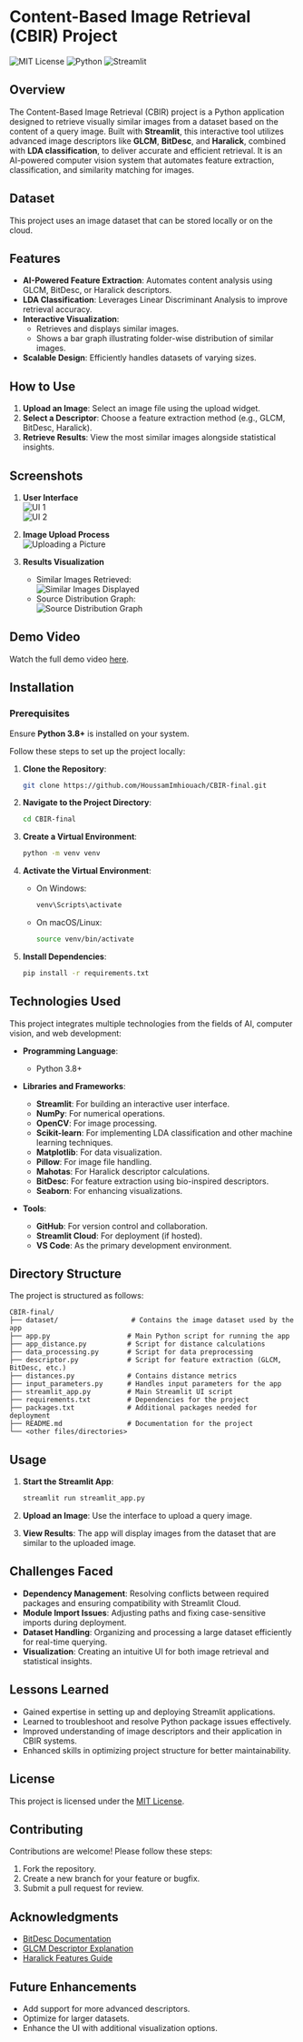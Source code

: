 # Content-Based Image Retrieval (CBIR) Project

![MIT License](https://img.shields.io/badge/License-MIT-blue.svg)
![Python](https://img.shields.io/badge/Python-3.8+-brightgreen.svg)
![Streamlit](https://img.shields.io/badge/Built%20With-Streamlit-orange.svg)

## Overview

The Content-Based Image Retrieval (CBIR) project is a Python application designed to retrieve visually similar images from a dataset based on the content of a query image. Built with **Streamlit**, this interactive tool utilizes advanced image descriptors like **GLCM**, **BitDesc**, and **Haralick**, combined with **LDA classification**, to deliver accurate and efficient retrieval. It is an AI-powered computer vision system that automates feature extraction, classification, and similarity matching for images.

## Dataset

This project uses an image dataset that can be stored locally or on the cloud.

## Features

- **AI-Powered Feature Extraction**: Automates content analysis using GLCM, BitDesc, or Haralick descriptors.
- **LDA Classification**: Leverages Linear Discriminant Analysis to improve retrieval accuracy.
- **Interactive Visualization**:
  - Retrieves and displays similar images.
  - Shows a bar graph illustrating folder-wise distribution of similar images.
- **Scalable Design**: Efficiently handles datasets of varying sizes.

## How to Use

1. **Upload an Image**: Select an image file using the upload widget.
2. **Select a Descriptor**: Choose a feature extraction method (e.g., GLCM, BitDesc, Haralick).
3. **Retrieve Results**: View the most similar images alongside statistical insights.

## Screenshots

1. **User Interface**  
   ![UI 1](screenshots/UI%201.png)  
   ![UI 2](screenshots/UI%202.png)

2. **Image Upload Process**  
   ![Uploading a Picture](screenshots/uploading%20a%20picture.png)

3. **Results Visualization**
   - Similar Images Retrieved:  
     ![Similar Images Displayed](screenshots/similar%20images%20displayed.png)
   - Source Distribution Graph:  
     ![Source Distribution Graph](screenshots/source%20distribution%20graph.png)

## Demo Video

Watch the full demo video [here](https://www.youtube.com/watch?v=tAgrRCHSZtg).

## Installation

### Prerequisites

Ensure **Python 3.8+** is installed on your system.

Follow these steps to set up the project locally:

1. **Clone the Repository**:

   ```bash
   git clone https://github.com/HoussamImhiouach/CBIR-final.git
   ```

2. **Navigate to the Project Directory**:

   ```bash
   cd CBIR-final
   ```

3. **Create a Virtual Environment**:

   ```bash
   python -m venv venv
   ```

4. **Activate the Virtual Environment**:

   - On Windows:
     ```bash
     venv\Scripts\activate
     ```
   - On macOS/Linux:
     ```bash
     source venv/bin/activate
     ```

5. **Install Dependencies**:
   ```bash
   pip install -r requirements.txt
   ```

## Technologies Used

This project integrates multiple technologies from the fields of AI, computer vision, and web development:

- **Programming Language**:

  - Python 3.8+

- **Libraries and Frameworks**:

  - **Streamlit**: For building an interactive user interface.
  - **NumPy**: For numerical operations.
  - **OpenCV**: For image processing.
  - **Scikit-learn**: For implementing LDA classification and other machine learning techniques.
  - **Matplotlib**: For data visualization.
  - **Pillow**: For image file handling.
  - **Mahotas**: For Haralick descriptor calculations.
  - **BitDesc**: For feature extraction using bio-inspired descriptors.
  - **Seaborn**: For enhancing visualizations.

- **Tools**:
  - **GitHub**: For version control and collaboration.
  - **Streamlit Cloud**: For deployment (if hosted).
  - **VS Code**: As the primary development environment.

## Directory Structure

The project is structured as follows:

```
CBIR-final/
├── dataset/                  # Contains the image dataset used by the app
├── app.py                   # Main Python script for running the app
├── app_distance.py          # Script for distance calculations
├── data_processing.py       # Script for data preprocessing
├── descriptor.py            # Script for feature extraction (GLCM, BitDesc, etc.)
├── distances.py             # Contains distance metrics
├── input_parameters.py      # Handles input parameters for the app
├── streamlit_app.py         # Main Streamlit UI script
├── requirements.txt         # Dependencies for the project
├── packages.txt             # Additional packages needed for deployment
├── README.md                # Documentation for the project
└── <other files/directories>
```

## Usage

1. **Start the Streamlit App**:

   ```bash
   streamlit run streamlit_app.py
   ```

2. **Upload an Image**: Use the interface to upload a query image.

3. **View Results**: The app will display images from the dataset that are similar to the uploaded image.

## Challenges Faced

- **Dependency Management**: Resolving conflicts between required packages and ensuring compatibility with Streamlit Cloud.
- **Module Import Issues**: Adjusting paths and fixing case-sensitive imports during deployment.
- **Dataset Handling**: Organizing and processing a large dataset efficiently for real-time querying.
- **Visualization**: Creating an intuitive UI for both image retrieval and statistical insights.

## Lessons Learned

- Gained expertise in setting up and deploying Streamlit applications.
- Learned to troubleshoot and resolve Python package issues effectively.
- Improved understanding of image descriptors and their application in CBIR systems.
- Enhanced skills in optimizing project structure for better maintainability.

## License

This project is licensed under the [MIT License](LICENSE).

## Contributing

Contributions are welcome! Please follow these steps:

1. Fork the repository.
2. Create a new branch for your feature or bugfix.
3. Submit a pull request for review.

## Acknowledgments

- [BitDesc Documentation](https://pypi.org/project/Bitdesc/)
- [GLCM Descriptor Explanation](https://www.mathworks.com/help/images/texture-analysis-using-the-gray-level-co-occurrence-matrix-glcm.html)
- [Haralick Features Guide](https://cvexplained.wordpress.com/2020/07/22/10-6-haralick-texture/)

## Future Enhancements

- Add support for more advanced descriptors.
- Optimize for larger datasets.
- Enhance the UI with additional visualization options.
